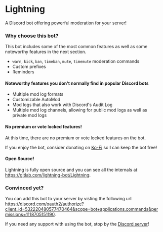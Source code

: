 # Lightning

A Discord bot offering powerful moderation for your server!

### Why choose this bot?

This bot includes some of the most common features as well as some noteworthy features in the next section.

- `warn`, `kick`, `ban`, `timeban`, `mute`, `timemute` moderation commands
- Custom prefixes
- Reminders

#### Noteworthy features you don't normally find in popular Discord bots
- Multiple mod log formats
- Customizable AutoMod
- Mod logs that also work with Discord's Audit Log
- Multiple mod log channels, allowing for public mod logs as well as private mod logs

#### No premium or vote locked features!
At this time, there are no premium or vote locked features on the bot.

If you enjoy the bot, consider donating on [Ko-Fi](https://ko-fi.com/lightsage) so I can keep the bot free!

#### Open Source!
Lightning is fully open source and you can see all the internals at <https://gitlab.com/lightning-bot/Lightning>.

### Convinced yet?
You can add this bot to your server by visting the following url <https://discord.com/oauth2/authorize?client_id=532220480577470464&scope=bot+applications.commands&permissions=1118705151190>.

If you need any support with using the bot, stop by the [Discord server](https://short.lightsage.dev/discord)!
